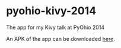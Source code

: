 pyohio-kivy-2014
================

The app for my Kivy talk at PyOhio 2014

An APK of the app can be downloaded [here](https://dl.dropboxusercontent.com/u/101667/KivyPresentationforPyOhio2014-0.2.0-debug.apk).
